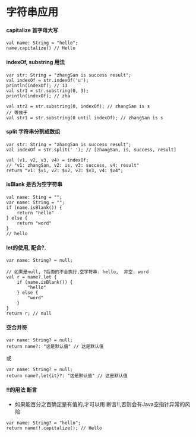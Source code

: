 # 字符串应用

#### capitalize 首字母大写

```
val name: String = "hello";
name.capitalize() // Hello
```

#### indexOf, substring 用法
```
var str: String = "zhangSan is success result";
val indexOf = str.indexOf('u');
println(indexOf); // 13
val str1 = str.substring(0, 3);
println(indexOf); // zha

val str2 = str.substring(0, indexOf); // zhangSan is s
// 等效于
val str1 = str.substring(0 until indexOf); // zhangSan is s

```

#### split 字符串分割成数组
```
var str: String = "zhangSan is success result";
val indexOf = str.split(' '); // [zhangSan, is, success, result]

val (v1, v2, v3, v4) = indexOf;
// "v1: zhangSan, v2: is, v3: success, v4: result"
return "v1: $v1, v2: $v2, v3: $v3, v4: $v4";
```

#### isBlank 是否为空字符串
```
val name: Sting = "";
var name: String = "";
if (name.isBlank()) {
    return "hello"
} else {
    return "word"
}
// hello
```

#### let的使用, 配合?.
```
var name: String? = null;

// 如果是null, ?后面的不会执行,空字符串: hello,  非空: word
val r = name?.let {
    if (name.isBlank()) {
        "hello"
    } else {
        "word"
    }
}
return r; // null
```

#### 空合并符
```
var name: String? = null;
return name?: "这是默认值" // 这是默认值
```
或
```
var name: String? = null;
return name?.let{it}?: "这是默认值" // 这是默认值
```

#### !!的用法 断言
- 如果能百分之百确定是有值的,才可以用 断言!!,否则会有Java空指针异常的风险

```
var name: String? = "hello";
return name!!.capitalize(); // Hello
```

